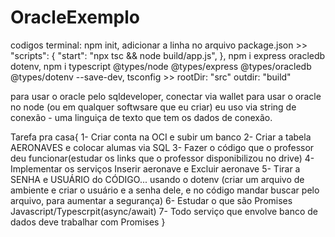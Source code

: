 # OracleExemplo
codigos terminal: 
npm init,
adicionar a linha no arquivo package.json >> 
"scripts": {
    "start": "npx tsc && node build/app.js",
  },
npm i express oracledb dotenv,
npm i typescript @types/node @types/express @types/oracledb @types/dotenv --save-dev,
tsconfig >> rootDir: "src" outdir: "build"

para usar o oracle pelo sqldeveloper, conectar via wallet
para usar o oracle no node (ou em qualquer softwsare que eu criar) eu uso via string de conexão - uma linguiça de texto que tem os dados de conexão.



Tarefa pra casa{
  1- Criar conta na OCI e subir um banco
  2- Criar a tabela AERONAVES  e colocar alumas via SQL
  3- Fazer o código que o professor deu funcionar(estudar os links que o professor disponibilizou no drive)
  4- Implementar os serviços Inserir aeronave e Excluir aeronave
  5- Tirar a SENHA e USUÁRIO do CÓDIGO... usando o dotenv (criar um arquivo de ambiente e criar o usuário e a senha dele, e no código mandar buscar pelo arquivo, para aumentar a segurança)
  6- Estudar o que são Promises Javascript/Typescrpit(async/await)
  7- Todo serviço que envolve banco de dados deve trabalhar com Promises
}